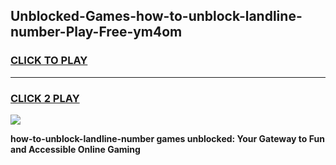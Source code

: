 
## Unblocked-Games-how-to-unblock-landline-number-Play-Free-ym4om
<h3>
<a href="https://premium76.site?title=how-to-unblock-landline-number&ref=18A1">CLICK TO PLAY</a></h3>
<hr>

<h3>
<a href="https://premium76.site?title=how-to-unblock-landline-number&ref=18A1">CLICK 2 PLAY</a>
  
</h3>

<a href="https://premium76.site?title=how-to-unblock-landline-number&ref=18A1"><img src="https://clearcache.store/games.png"></a>


**how-to-unblock-landline-number games unblocked: Your Gateway to Fun and Accessible Online Gaming**
